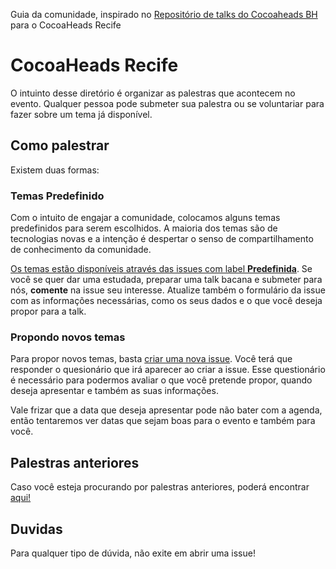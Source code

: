 Guia da comunidade, inspirado no [Repositório de talks do Cocoaheads BH](https://github.com/CocoaheadsBH/talks) para o CocoaHeads Recife

# CocoaHeads Recife
O intuinto desse diretório é organizar as palestras que acontecem no evento. Qualquer pessoa pode submeter sua palestra ou se voluntariar para fazer sobre um tema já disponível.

## Como palestrar
Existem duas formas:

### Temas Predefinido
Com o intuito de engajar a comunidade, colocamos alguns temas predefinidos para serem escolhidos. A maioria dos temas são de tecnologias novas e a intenção é despertar o senso de compartilhamento de conhecimento da comunidade.

[Os temas estão disponíveis através das issues com label **Predefinida**](https://github.com/CocoaheadsBH/talks/labels/predefinida). Se você se quer dar uma estudada, preparar uma talk bacana e submeter para nós, **comente** na issue seu interesse. Atualize também o formulário da issue com as informações necessárias, como os seus dados e o que você deseja propor para a talk.

### Propondo novos temas
Para propor novos temas, basta [criar uma nova issue](https://github.com/CocoaHeadsRecife/talks/issues/new). Você terá que responder o quesionário que irá aparecer ao criar a issue. Esse questionário é necessário para podermos avaliar o que você pretende propor, quando deseja apresentar e também as suas informações.

Vale frizar que a data que deseja apresentar pode não bater com a agenda, então tentaremos ver datas que sejam boas para o evento e também para você.

## Palestras anteriores
Caso você esteja procurando por palestras anteriores, poderá encontrar [aqui!](https://github.com/CocoaHeadsRecife/talks/blob/master/past-talks.md)

## Duvidas
Para qualquer tipo de dúvida, não exite em abrir uma issue!
